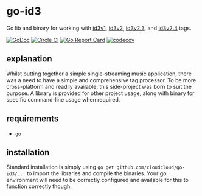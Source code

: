 # go-id3

Go lib and binary for working with [id3v1](http://id3.org/ID3v1), [id3v2](http://id3.org/id3v2-00), [id3v2.3](http://id3.org/id3v2.3.0), and [id3v2.4](http://id3.org/id3v2.4.0-structure) tags.

[![GoDoc](https://godoc.org/github.com/cloudcloud/go-id3?status.svg)](https://godoc.org/github.com/cloudcloud/go-id3)
[![Circle CI](https://circleci.com/gh/cloudcloud/go-id3.svg?style=svg)](https://circleci.com/gh/cloudcloud/go-id3)
[![Go Report Card](https://goreportcard.com/badge/github.com/cloudcloud/go-id3)](https://goreportcard.com/report/github.com/cloudcloud/go-id3)
[![codecov](https://codecov.io/gh/cloudcloud/go-id3/branch/master/graph/badge.svg)](https://codecov.io/gh/cloudcloud/go-id3)

## explanation

Whilst putting together a simple single-streaming music application, there was a need to have a simple and comprehensive tag processor. To be more cross-platform and readily available, this side-project was born to suit the purpose. A library is provided for other project usage, along with binary for specific command-line usage when required.

## requirements

* ``go``

## installation

Standard installation is simply using ``go get github.com/cloudcloud/go-id3/...`` to import the libraries and compile the binaries. Your go environment will need to be correctly configured and available for this to function correctly though.
